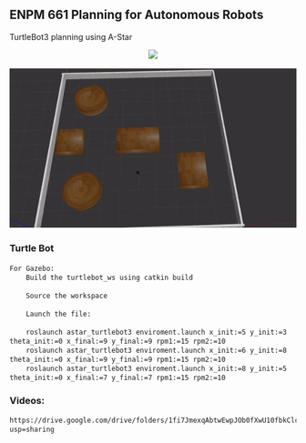 ## ENPM 661 Planning for Autonomous Robots
TurtleBot3 planning using A-Star

<p align="center">
<img src="data/path_1.gif"/>
</p>
<p align="center">
<img src="data/path_2.gif"/>
</p>

### Turtle Bot
	For Gazebo:
		Build the turtlebot_ws using catkin build

		Source the workspace

		Launch the file:

		roslaunch astar_turtlebot3 enviroment.launch x_init:=5 y_init:=3 theta_init:=0 x_final:=9 y_final:=9 rpm1:=15 rpm2:=10
		roslaunch astar_turtlebot3 enviroment.launch x_init:=6 y_init:=8 theta_init:=0 x_final:=9 y_final:=9 rpm1:=15 rpm2:=10
		roslaunch astar_turtlebot3 enviroment.launch x_init:=8 y_init:=5 theta_init:=0 x_final:=7 y_final:=7 rpm1:=15 rpm2:=10


### Videos:
	https://drive.google.com/drive/folders/1fi7JmexqAbtwEwpJOb0fXwU10fbkClct?usp=sharing



